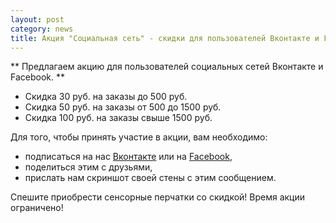 ```yaml
---
layout: post
category: news
title: Акция "Социальная сеть" - скидки для пользователей Вконтакте и Facebook
---
```


** Предлагаем акцию для пользователей социальных сетей Вконтакте и Facebook. **

* Скидка 30 руб. на заказы до 500 руб.
* Скидка 50 руб. на заказы от 500 до 1500 руб.
* Скидка 100 руб. на заказы свыше 1500 руб.

Для того, чтобы принять участие в акции, вам необходимо:

* подписаться на нас [Вконтакте](http://vk.com/public.phpsensornye_perchatki) или на [Facebook](http://www.facebook.com/PercatkiDlaSensornyhTelefonov),
* поделиться этим с друзьями,
* прислать нам скриншот своей стены с этим сообщением.

Спешите приобрести сенсорные перчатки со скидкой!
Время акции ограничено!
